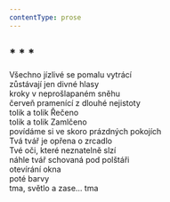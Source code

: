 ```yaml
---
contentType: prose
---
```


## \* \* \*

Všechno jízlivé se pomalu vytrácí  
zůstávají jen divné hlasy  
kroky v neprošlapaném sněhu  
červeň pramenící z dlouhé nejistoty  
tolik a tolik Řečeno  
tolik a tolik Zamlčeno  
povídáme si ve skoro prázdných pokojích  
Tvá tvář je opřena o zrcadlo  
Tvé oči, které neznatelně slzí  
náhle tvář schovaná pod polštáři  
otevírání okna  
poté barvy  
tma, světlo a zase… tma
